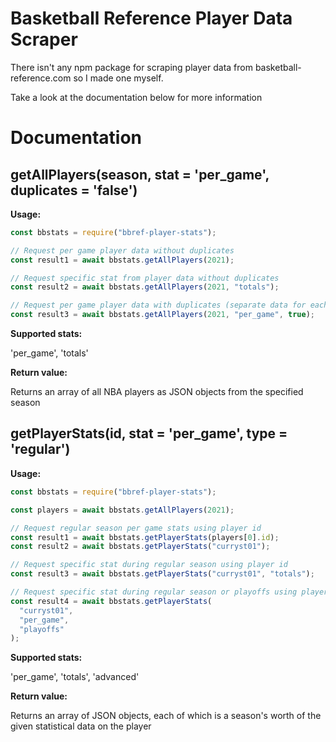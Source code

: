 # Basketball Reference Player Data Scraper

There isn't any npm package for scraping player data from basketball-reference.com so I made one myself.

Take a look at the documentation below for more information

# Documentation

## getAllPlayers(season, stat = 'per_game', duplicates = 'false')

**Usage:**

```js
const bbstats = require("bbref-player-stats");

// Request per game player data without duplicates
const result1 = await bbstats.getAllPlayers(2021);

// Request specific stat from player data without duplicates
const result2 = await bbstats.getAllPlayers(2021, "totals");

// Request per game player data with duplicates (separate data for each team the player was on)
const result3 = await bbstats.getAllPlayers(2021, "per_game", true);
```

**Supported stats:**

'per_game', 'totals'

**Return value:**

Returns an array of all NBA players as JSON objects from the specified season

## getPlayerStats(id, stat = 'per_game', type = 'regular')

**Usage:**

```js
const bbstats = require("bbref-player-stats");

const players = await bbstats.getAllPlayers(2021);

// Request regular season per game stats using player id
const result1 = await bbstats.getPlayerStats(players[0].id);
const result2 = await bbstats.getPlayerStats("curryst01");

// Request specific stat during regular season using player id
const result3 = await bbstats.getPlayerStats("curryst01", "totals");

// Request specific stat during regular season or playoffs using player id
const result4 = await bbstats.getPlayerStats(
  "curryst01",
  "per_game",
  "playoffs"
);
```

**Supported stats:**

'per_game', 'totals', 'advanced'

**Return value:**

Returns an array of JSON objects, each of which is a season's worth of the given statistical data on the player
